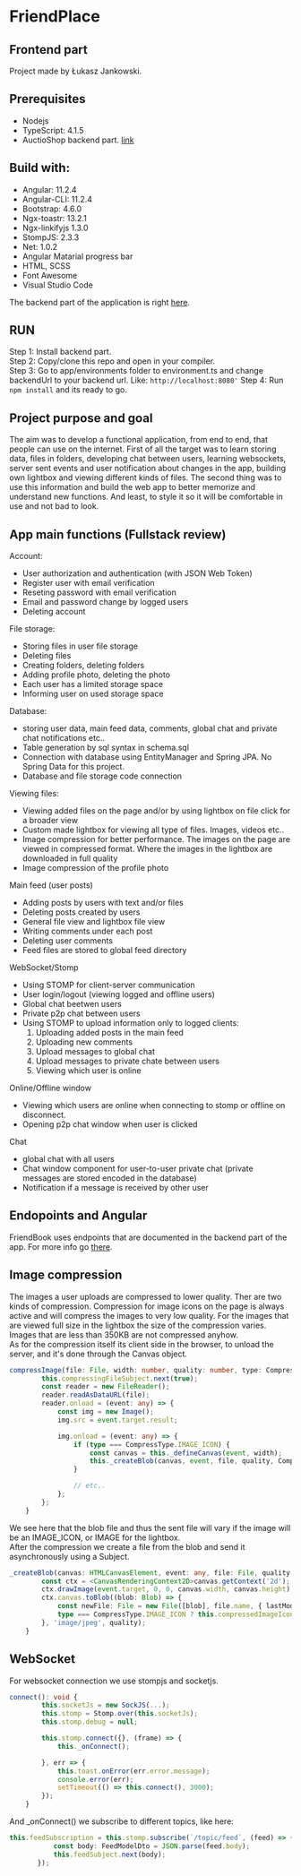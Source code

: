 # FriendPlace
## Frontend part
Project made by Łukasz Jankowski.

## Prerequisites
- Nodejs
- TypeScript: 4.1.5
- AuctioShop backend part. [link](https://github.com/Lukas-max/Friendbook-backend)

## Build with:
- Angular: 11.2.4
- Angular-CLI: 11.2.4
- Bootstrap: 4.6.0
- Ngx-toastr: 13.2.1
- Ngx-linkifyjs 1.3.0
- StompJS: 2.3.3
- Net: 1.0.2
- Angular Matarial progress bar
- HTML, SCSS
- Font Awesome
- Visual Studio Code

The backend part of the application is right [here](https://github.com/Lukas-max/Friendbook-backend). 

## RUN 
Step 1: Install backend part.  
Step 2: Copy/clone this repo and open in your compiler.   
Step 3: Go to app/environments folder to environment.ts and change backendUrl to your backend url. Like:  `http://localhost:8080'`
Step 4: Run `npm install` and its ready to go.  

## Project purpose and goal
The aim was to develop a functional application, from end to end, that people can use on the internet. First of all the target was to learn storing data, files in folders, developing chat between users, learning websockets, server sent events and user notification about changes in the app, building own lightbox and viewing different kinds of files. The second thing was to use this information and build the web app to better memorize and understand new functions. And least, to style it so it will be comfortable in use and not bad to look.

## App main functions (Fullstack review)
Account:
- User authorization and authentication (with JSON Web Token)
- Register user with email verification
- Reseting password with email verification
- Email and password change by logged users
- Deleting account

File storage:
- Storing files in user file storage
- Deleting files
- Creating folders, deleting folders
- Adding profile photo, deleting the photo
- Each user has a limited storage space
- Informing user on used storage space 

Database:
- storing user data, main feed data, comments, global chat and private chat notifications etc..
- Table generation by sql syntax in schema.sql
- Connection with database using EntityManager and Spring JPA. No Spring Data for this project.
- Database and file storage code connection

Viewing files:
- Viewing added files on the page and/or by using lightbox on file click for a broader view
- Custom made lightbox for viewing all type of files. Images, videos etc..
- Image compression for better performance. The images on the page are viewed in compressed format. Where the images in the lightbox are downloaded in full quality
- Image compression of the profile photo

Main feed (user posts)
- Adding posts by users with text and/or files
- Deleting posts created by users
- General file view and lightbox file view
- Writing comments under each post
- Deleting user comments
- Feed files are stored to global feed directory

WebSocket/Stomp
- Using STOMP for client-server communication
- User login/logout (viewing logged and offline users)
- Global chat beetwen users
- Private p2p chat between users
- Using STOMP to upload information only to logged clients:  
  1) Uploading added posts in the main feed  
  2) Uploading new comments
  3) Upload messages to global chat
  4) Upload messages to private chate between users  
  5) Viewing which user is online

Online/Offline window
- Viewing which users are online when connecting to stomp or offline on disconnect.
- Opening p2p chat window when user is clicked

Chat
- global chat with all users
- Chat window component for user-to-user private chat (private messages are stored encoded in the database)
- Notification if a message is received by other user

## Endopoints and Angular
FriendBook uses endpoints that are documented in the backend part of the app. For more info go [there](https://github.com/Lukas-max/Friendbook-backend).  

## Image compression
The images a user uploads are compressed to lower quality. Ther are two kinds of compression. Compression for image icons on the page is always active and will compress the images to very low quality. For the images that are viewed full size in the lightbox the size of the compression varies. Images that are less than 350KB are not compressed anyhow.  
As for the compression itself its client side in the browser, to unload the server, and it's done through the Canvas object.

```typescript
compressImage(file: File, width: number, quality: number, type: CompressType): void {
        this.compressingFileSubject.next(true);
        const reader = new FileReader();
        reader.readAsDataURL(file);
        reader.onload = (event: any) => {
            const img = new Image();
            img.src = event.target.result;

            img.onload = (event: any) => {
                if (type === CompressType.IMAGE_ICON) {
                    const canvas = this._defineCanvas(event, width);
                    this._createBlob(canvas, event, file, quality, CompressType.IMAGE_ICON);
                }

                // etc..
            };
        };
    }
```  
We see here that the blob file and thus the sent file will vary if the image will be an IMAGE_ICON, or IMAGE for the lightbox.  
After the compression we create a file from the blob and send it asynchronously using a Subject.  
```typescript
_createBlob(canvas: HTMLCanvasElement, event: any, file: File, quality: number, type: CompressType): void {
        const ctx = <CanvasRenderingContext2D>canvas.getContext('2d');
        ctx.drawImage(event.target, 0, 0, canvas.width, canvas.height);
        ctx.canvas.toBlob((blob: Blob) => {
            const newFile: File = new File([blob], file.name, { lastModified: new Date().getTime(), type: blob.type });
            type === CompressType.IMAGE_ICON ? this.compressedImageIconSubject.next(newFile) : this.compressedImageSubject.next(newFile);
        }, 'image/jpeg', quality);
    }
```  

## WebSocket
For websocket connection we use stompjs and socketjs.
```typescript
connect(): void {
        this.socketJs = new SockJS(...);
        this.stomp = Stomp.over(this.socketJs);
        this.stomp.debug = null;

        this.stomp.connect({}, (frame) => {
            this._onConnect();

        }, err => {
            this.toast.onError(err.error.message);
            console.error(err);
            setTimeout(() => this.connect(), 3000);
        });
    }
 ```  
 And _onConnect() we subscribe to different topics, like here: 
 ```typescript
 this.feedSubscription = this.stomp.subscribe(`/topic/feed`, (feed) => {
            const body: FeedModelDto = JSON.parse(feed.body);
            this.feedSubject.next(body);
        });
 ```
